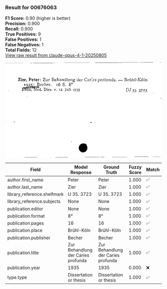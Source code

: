 ### Result for 00676063
**F1 Score:** 0.90 (higher is better)<br>**Precision:** 0.900<br>**Recall:** 0.900<br>**True Positives:** 9<br>**False Positives:** 1<br>**False Negatives:** 1<br>**Total Fields:** 12<br>[View raw result from claude-opus-4-1-20250805](https://github.com/RISE-UNIBAS/humanities_data_benchmark/blob/main/results/2025-10-01/T0146/request_T0146_00676063.json)

<img src="https://github.com/RISE-UNIBAS/humanities_data_benchmark/blob/main/benchmarks/zettelkatalog/images/00676063.jpg?raw=true" alt="00676063" width="600px">

| Field | Model Response | Ground Truth | Fuzzy Score | Match |
|-------|----------------|--------------|-------------|-------|
| author.first_name | Peter | Peter | 1.000 | ✅ |
| author.last_name | Zier | Zier | 1.000 | ✅ |
| library_reference.shelfmark | U 35. 3723 | U 35. 3723 | 1.000 | ✅ |
| library_reference.subjects | None | None | 1.000 | ✅ |
| publication.editor | None | None | 1.000 | ✅ |
| publication.format | 8° | 8° | 1.000 | ✅ |
| publication.pages | 16 | 16 | 1.000 | ✅ |
| publication.place | Brühl-Köln | Brühl-Köln | 1.000 | ✅ |
| publication.publisher | Becher | Becher | 1.000 | ✅ |
| publication.title | Zur Behandlung der Caries profunda | Zur Behandlung der Caries profunda | 1.000 | ✅ |
| publication.year | 1935 | 1935 | 0.000 | ❌ |
| type.type | Dissertation or thesis | Dissertation or thesis | 1.000 | ✅ |
